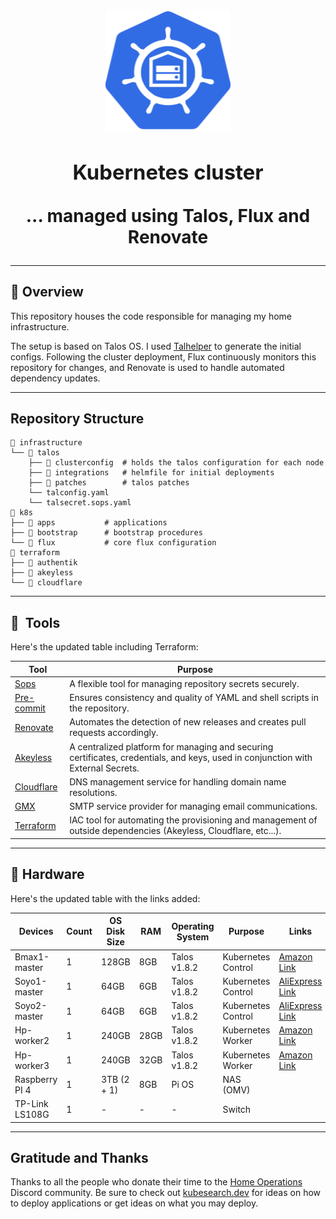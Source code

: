 <h1 align="center"><div align="center">

<img src="docs/src/assets/logo.png" align="center" width="200px" height="194px"/>

### Kubernetes cluster

... managed using Talos, Flux and Renovate

</div>
</h1>



---

## 📖 Overview

This repository houses the code responsible for managing my home infrastructure.

The setup is based on Talos OS. I used [Talhelper](https://budimanjojo.github.io/talhelper/latest/) to generate the initial configs. Following the cluster deployment, Flux continuously monitors this repository for changes, and Renovate is used to handle automated dependency updates.


---

## Repository Structure

```
📁 infrastructure
└── 📁 talos
    ├── 📁 clusterconfig  # holds the talos configuration for each node
    ├── 📁 integrations   # helmfile for initial deployments
    ├── 📁 patches        # talos patches
    └── talconfig.yaml
    └── talsecret.sops.yaml
📁 k8s
├── 📁 apps           # applications
├── 📁 bootstrap      # bootstrap procedures
└── 📁 flux           # core flux configuration
📁 terraform
├── 📁 authentik
├── 📁 akeyless
└── 📁 cloudflare

```

---

## :wrench:&nbsp; Tools

Here's the updated table including Terraform:

| Tool                                                       | Purpose                                                                 |
|-------------------------------------------------------------|-------------------------------------------------------------------------|
| [Sops](https://github.com/mozilla/sops)                     | A flexible tool for managing repository secrets securely.               |
| [Pre-commit](https://github.com/pre-commit/pre-commit)      | Ensures consistency and quality of YAML and shell scripts in the repository. |
| [Renovate](https://docs.renovatebot.com/)                   | Automates the detection of new releases and creates pull requests accordingly. |
| [Akeyless](https://console.akeyless.io/)                    | A centralized platform for managing and securing certificates, credentials, and keys, used in conjunction with External Secrets. |
| [Cloudflare](https://www.cloudflare.com/en-gb/)             | DNS management service for handling domain name resolutions.            |
| [GMX](https://www.gmx.com)                                  | SMTP service provider for managing email communications.                |
| [Terraform](https://www.terraform.io/)                      | IAC tool for automating the provisioning and management of outside dependencies (Akeyless, Cloudflare, etc...). |

---

## 🔧 Hardware


Here's the updated table with the links added:

| Devices          | Count | OS Disk Size | RAM  | Operating System | Purpose            | Links                                                                                                  |
|------------------|-------|--------------|------|------------------|--------------------|--------------------------------------------------------------------------------------------------------|
| Bmax1-master     | 1     | 128GB        | 8GB  | Talos v1.8.2     | Kubernetes Control | [Amazon Link](https://www.amazon.es/dp/B0CJM1TDHL?ref=ppx_yo2ov_dt_b_fed_asin_title)                   |
| Soyo1-master     | 1     | 64GB         | 6GB  | Talos v1.8.2     | Kubernetes Control | [AliExpress Link](https://es.aliexpress.com/item/1005006460890415.html?aff_fcid=505c2a4499e846b2a13fde87aa7c7385-1733566005358-08415-_DBcuZW1&tt=CPS_NORMAL&aff_fsk=_DBcuZW1&aff_platform=portals-tool&sk=_DBcuZW1&aff_trace_key=505c2a4499e846b2a13fde87aa7c7385-1733566005358-08415-_DBcuZW1&terminal_id=bb14814936f042d6a7ff280cc2d52e01&afSmartRedirect=y) |
| Soyo2-master     | 1     | 64GB         | 6GB  | Talos v1.8.2     | Kubernetes Control | [AliExpress Link](https://es.aliexpress.com/item/1005006460890415.html?aff_fcid=505c2a4499e846b2a13fde87aa7c7385-1733566005358-08415-_DBcuZW1&tt=CPS_NORMAL&aff_fsk=_DBcuZW1&aff_platform=portals-tool&sk=_DBcuZW1&aff_trace_key=505c2a4499e846b2a13fde87aa7c7385-1733566005358-08415-_DBcuZW1&terminal_id=bb14814936f042d6a7ff280cc2d52e01&afSmartRedirect=y) |
| Hp-worker2       | 1     | 240GB        | 28GB | Talos v1.8.2     | Kubernetes Worker  | [Amazon Link](https://www.amazon.es/dp/B0792TQ4XS?ref=ppx_yo2ov_dt_b_fed_asin_title)                   |
| Hp-worker3       | 1     | 240GB        | 32GB | Talos v1.8.2     | Kubernetes Worker  | [Amazon Link](https://www.amazon.es/dp/B0792TQ4XS?ref=ppx_yo2ov_dt_b_fed_asin_title)                   |
| Raspberry PI 4   | 1     | 3TB (2 + 1)  | 8GB  | Pi OS            | NAS (OMV)          |                                                                                                        |
| TP-Link LS108G   | 1     | -            | -    | -                | Switch             |                                                                                                        |


---

## Gratitude and Thanks

Thanks to all the people who donate their time to the [Home Operations](https://discord.gg/home-operations) Discord
community. Be sure to check out [kubesearch.dev](https://kubesearch.dev/) for ideas on how to deploy applications or get
ideas on what you may deploy.
